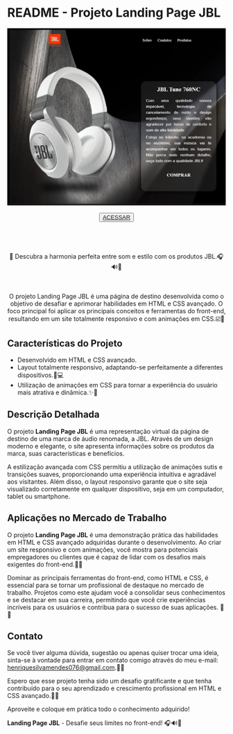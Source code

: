 
# README - Projeto Landing Page JBL

<p align='center'><img src='Captura de tela 2023-11-07 160839.png'></p>

<p align='center'><button ><a href='https://henriquescloud.github.io/LANDING-PAGE-JBL/fone.html' > ACESSAR </a></button></p><br><h1></h1>

<p align='center'>🌟 Descubra a harmonia perfeita entre som e estilo com os produtos JBL.🎧🔊💯<p><br>

<p  align='center'>O projeto Landing Page JBL é uma página de destino desenvolvida como o objetivo de desafiar e aprimorar habilidades em HTML e CSS avançado. O foco principal foi aplicar os principais conceitos e ferramentas do front-end, resultando em um site totalmente responsivo e com animações em CSS.☑️💪</p>

## Características do Projeto

- Desenvolvido em HTML e CSS avançado.
- Layout totalmente responsivo, adaptando-se perfeitamente a diferentes dispositivos.📱💻
- Utilização de animações em CSS para tornar a experiência do usuário mais atrativa e dinâmica.✨🎉

## Descrição Detalhada

O projeto **Landing Page JBL** é uma representação virtual da página de destino de uma marca de áudio renomada, a JBL. Através de um design moderno e elegante, o site apresenta informações sobre os produtos da marca, suas características e benefícios.

A estilização avançada com CSS permitiu a utilização de animações sutis e transições suaves, proporcionando uma experiência intuitiva e agradável aos visitantes. Além disso, o layout responsivo garante que o site seja visualizado corretamente em qualquer dispositivo, seja em um computador, tablet ou smartphone.

## Aplicações no Mercado de Trabalho

O projeto **Landing Page JBL** é uma demonstração prática das habilidades em HTML e CSS avançado adquiridas durante o desenvolvimento. Ao criar um site responsivo e com animações, você mostra para potenciais empregadores ou clientes que é capaz de lidar com os desafios mais exigentes do front-end.💼✨

Dominar as principais ferramentas do front-end, como HTML e CSS, é essencial para se tornar um profissional de destaque no mercado de trabalho. Projetos como este ajudam você a consolidar seus conhecimentos e se destacar em sua carreira, permitindo que você crie experiências incríveis para os usuários e contribua para o sucesso de suas aplicações. 🌟💼

## Contato

Se você tiver alguma dúvida, sugestão ou apenas quiser trocar uma ideia, sinta-se à vontade para entrar em contato comigo através do meu e-mail: [henriquesilvamendes076@gmail.com](mailto:henriquesilvamendes076@gmail.com).📩📧

Espero que esse projeto tenha sido um desafio gratificante e que tenha contribuído para o seu aprendizado e crescimento profissional em HTML e CSS avançado.🚀🌟

Aproveite e coloque em prática todo o conhecimento adquirido!

**Landing Page JBL** - Desafie seus limites no front-end! 🎧🔊💯